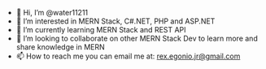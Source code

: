 - 👋 Hi, I’m @water11211
- 👀 I’m interested in MERN Stack, C#.NET, PHP and ASP.NET
- 🌱 I’m currently learning MERN Stack and REST API
- 💞️ I’m looking to collaborate on other MERN Stack Dev to learn more and share knowledge in MERN
- 📫 How to reach me you can email me at: rex.egonio.jr@gmail.com

<!---
water11211/water11211 is a ✨ special ✨ repository because its `README.md` (this file) appears on your GitHub profile.
You can click the Preview link to take a look at your changes.
--->
